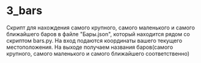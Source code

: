 # 3_bars
Скрипт для нахождения самого крупного, самого маленького и самого ближайшего баров в файле "Бары.json", который находится рядом со скриптом bars.py.
На вход подаются координаты вашего текущего местоположения.
На выходе получаем названия баров(самого крупного, самого маленького и самого ближайшего соответственно)
